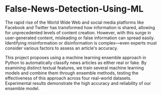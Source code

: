 # False-News-Detection-Using-ML

The rapid rise of the World Wide Web and social media platforms like Facebook and Twitter has transformed how information is shared, allowing for unprecedented levels of content creation. However, with this surge in user-generated content, misleading or false information can spread easily. Identifying misinformation or disinformation is complex—even experts must consider various factors to assess an article's accuracy.

This project proposes using a machine learning ensemble approach in Python to automatically classify news articles as either real or fake. By examining distinct textual features, we train several machine learning models and combine them through ensemble methods, testing the effectiveness of this approach across four real-world datasets. Experimental results demonstrate the high accuracy and reliability of our ensemble model.
